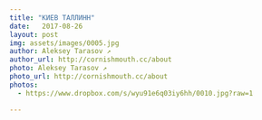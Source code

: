```yaml
---
title: "КИЕВ ТАЛЛИНН"
date:   2017-08-26
layout: post
img: assets/images/0005.jpg
author: Aleksey Tarasov ↗
author_url: http://cornishmouth.cc/about
photo: Aleksey Tarasov ↗
photo_url: http://cornishmouth.cc/about
photos: 
  - https://www.dropbox.com/s/wyu91e6q03iy6hh/0010.jpg?raw=1

--- 
```


